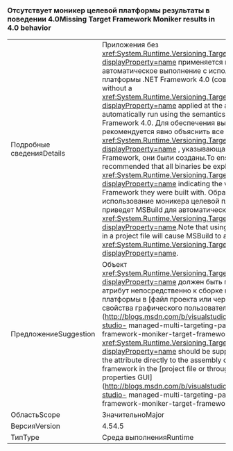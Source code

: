 ### <a name="missing-target-framework-moniker-results-in-40-behavior"></a><span data-ttu-id="f51f3-101">Отсутствует моникер целевой платформы результаты в поведении 4.0</span><span class="sxs-lookup"><span data-stu-id="f51f3-101">Missing Target Framework Moniker results in 4.0 behavior</span></span>

|   |   |
|---|---|
|<span data-ttu-id="f51f3-102">Подробные сведения</span><span class="sxs-lookup"><span data-stu-id="f51f3-102">Details</span></span>|<span data-ttu-id="f51f3-103">Приложения без <xref:System.Runtime.Versioning.TargetFrameworkAttribute?displayProperty=name> применяется на уровне будут сборки, автоматическое выполнение с использованием семантики платформы .NET Framework 4.0 (совместимости).</span><span class="sxs-lookup"><span data-stu-id="f51f3-103">Applications without a <xref:System.Runtime.Versioning.TargetFrameworkAttribute?displayProperty=name> applied at the assembly level will automatically run using the semantics (quirks) of the .NET Framework 4.0.</span></span> <span data-ttu-id="f51f3-104">Для обеспечения высокого качества, рекомендуется явно объяснить все двоичные файлы с <xref:System.Runtime.Versioning.TargetFrameworkAttribute?displayProperty=name> , указывающая версию платформы .NET Framework, они были созданы.</span><span class="sxs-lookup"><span data-stu-id="f51f3-104">To ensure high quality, it is recommended that all binaries be explicitly attributed with a <xref:System.Runtime.Versioning.TargetFrameworkAttribute?displayProperty=name> indicating the version of the .NET Framework they were built with.</span></span> <span data-ttu-id="f51f3-105">Обратите внимание, использование моникера целевой платформы в файл проекта приведет MSBuild для автоматического применения <xref:System.Runtime.Versioning.TargetFrameworkAttribute?displayProperty=name>.</span><span class="sxs-lookup"><span data-stu-id="f51f3-105">Note that using a target framework moniker in a project file will cause MSBuild to automatically apply a <xref:System.Runtime.Versioning.TargetFrameworkAttribute?displayProperty=name>.</span></span>|
|<span data-ttu-id="f51f3-106">Предложение</span><span class="sxs-lookup"><span data-stu-id="f51f3-106">Suggestion</span></span>|<span data-ttu-id="f51f3-107">Объект <xref:System.Runtime.Versioning.TargetFrameworkAttribute?displayProperty=name> должен быть получен, либо добавив атрибут непосредственно к сборке или путем указания целевой платформы в [файл проекта или через Visual Studio проекта свойства графического пользовательского интерфейса](http://blogs.msdn.com/b/visualstudio/archive/2010/05/19/visual-studio- managed-multi-targeting-part-1-concepts-target-framework-moniker-target-framework.aspx).</span><span class="sxs-lookup"><span data-stu-id="f51f3-107">A <xref:System.Runtime.Versioning.TargetFrameworkAttribute?displayProperty=name> should be supplied, either through adding the attribute directly to the assembly or by specifying a target framework in the [project file or through Visual Studio's project properties GUI](http://blogs.msdn.com/b/visualstudio/archive/2010/05/19/visual-studio- managed-multi-targeting-part-1-concepts-target-framework-moniker-target-framework.aspx).</span></span>|
|<span data-ttu-id="f51f3-108">Область</span><span class="sxs-lookup"><span data-stu-id="f51f3-108">Scope</span></span>|<span data-ttu-id="f51f3-109">Значительно</span><span class="sxs-lookup"><span data-stu-id="f51f3-109">Major</span></span>|
|<span data-ttu-id="f51f3-110">Версия</span><span class="sxs-lookup"><span data-stu-id="f51f3-110">Version</span></span>|<span data-ttu-id="f51f3-111">4.5</span><span class="sxs-lookup"><span data-stu-id="f51f3-111">4.5</span></span>|
|<span data-ttu-id="f51f3-112">Тип</span><span class="sxs-lookup"><span data-stu-id="f51f3-112">Type</span></span>|<span data-ttu-id="f51f3-113">Среда выполнения</span><span class="sxs-lookup"><span data-stu-id="f51f3-113">Runtime</span></span>|


